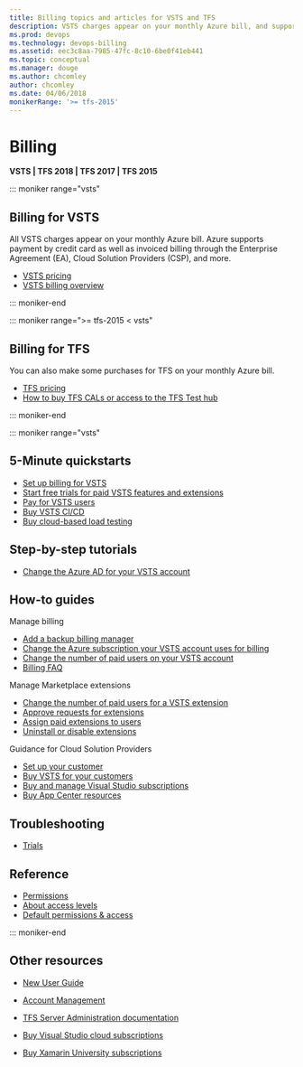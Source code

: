 ```yaml
---
title: Billing topics and articles for VSTS and TFS  
description: VSTS charges appear on your monthly Azure bill, and supports Enterprise Agreement (EA), Cloud Solution Provider (CSP), Licensing, and Direct/Pay-As-You-Go Azure subscriptions
ms.prod: devops
ms.technology: devops-billing
ms.assetid: eec3c8aa-7985-47fc-8c10-6be0f41eb441
ms.topic: conceptual
ms.manager: douge
ms.author: chcomley
author: chcomley
ms.date: 04/06/2018
monikerRange: '>= tfs-2015'
---
```

# Billing

**VSTS | TFS 2018 | TFS 2017 | TFS 2015**

::: moniker range="vsts"

## Billing for VSTS

All VSTS charges appear on your monthly Azure bill. Azure supports payment by credit card as well as invoiced billing through the Enterprise Agreement (EA), Cloud Solution Providers (CSP), and more.

* [VSTS pricing](https://azure.microsoft.com/pricing/details/visual-studio-team-services/)
* [VSTS billing overview](overview.md)

::: moniker-end

::: moniker range=">= tfs-2015 < vsts"

## Billing for TFS

You can also make some purchases for TFS on your monthly Azure bill.

* [TFS pricing](https://visualstudio.microsoft.com/team-services/tfs-pricing/)
* [How to buy TFS CALs or access to the TFS Test hub](buy-access-tfs-test-hub.md)

::: moniker-end

::: moniker range="vsts"

## 5-Minute quickstarts

* [Set up billing for VSTS](set-up-billing-for-your-organization-vs.md)
* [Start free trials for paid VSTS features and extensions](try-additional-features-vs.md)
* [Pay for VSTS users](buy-basic-access-add-users.md)
* [Buy VSTS CI/CD](buy-more-build-vs.md)
* [Buy cloud-based load testing](buy-load-testing-vs.md)

## Step-by-step tutorials

* [Change the Azure AD for your VSTS account](change-azure-subscription.md)

## How-to guides

Manage billing

* [Add a backup billing manager](add-backup-billing-managers.md)
* [Change the Azure subscription your VSTS account uses for billing](change-azure-subscription.md)
* [Change the number of paid users on your VSTS account](reduce-cancel-paid-vsts-users.md)
* [Billing FAQ](vsts-billing-faq.md)

Manage Marketplace extensions

* [Change the number of paid users for a VSTS extension](change-number-paid-extension-users.md)
* [Approve requests for extensions](https://docs.microsoft.com/en-us/vsts/marketplace/approve-extensions?toc=%2Fvsts%2Fbilling%2Ftoc.json&bc=%2Fvsts%2Fbilling%2Fbreadcrumb%2Ftoc.json&view=vsts)
* [Assign paid extensions to users](https://docs.microsoft.com/en-us/vsts/marketplace/assign-paid-extensions?toc=/vsts/billing/toc.json&bc=/vsts/billing/breadcrumb/toc.json&view=vsts)
* [Uninstall or disable extensions](https://docs.microsoft.com/en-us/vsts/marketplace/uninstall-disable-extensions?toc=%2Fvsts%2Fbilling%2Ftoc.json&bc=%2Fvsts%2Fbilling%2Fbreadcrumb%2Ftoc.json&view=vsts)

Guidance for Cloud Solution Providers

* [Set up your customer](csp/set-up-csp-customer.md)
* [Buy VSTS for your customers](csp/buy-csp-vsts.md)
* [Buy and manage Visual Studio subscriptions](https://docs.microsoft.com/visualstudio/subscriptions/vscloud-csp)
* [Buy App Center resources](csp/buy-vs-app-center.md)

## Troubleshooting

* [Trials](faq-extension-trials.md)

## Reference

* [Permissions](https://docs.microsoft.com/en-us/vsts/organizations/security/permissions?toc=/vsts/billing/toc.json&bc=/vsts/billing/breadcrumb/toc.json&view=vsts)
* [About access levels](https://docs.microsoft.com/en-us/vsts/organizations/security/access-levels?toc=/vsts/billing/toc.json&bc=/vsts/billing/breadcrumb/toc.json&view=vsts)
* [Default permissions & access](https://docs.microsoft.com/en-us/vsts/organizations/security/permissions-access?toc=/vsts/billing/toc.json&bc=/vsts/billing/breadcrumb/toc.json&view=vsts)

::: moniker-end

## Other resources

* [New User Guide](https://docs.microsoft.com/en-us/vsts/user-guide/?view=vsts)

* [Account Management](https://docs.microsoft.com/en-us/vsts/organizations/accounts/index?view=vsts)

* [TFS Server Administration documentation](https://docs.microsoft.com/en-us/tfs/server/index?view=vsts)

* [Buy Visual Studio cloud subscriptions](https://docs.microsoft.com/visualstudio/subscriptions/vscloud-overview)
* [Buy Xamarin University subscriptions](xamarin-univ.md)
